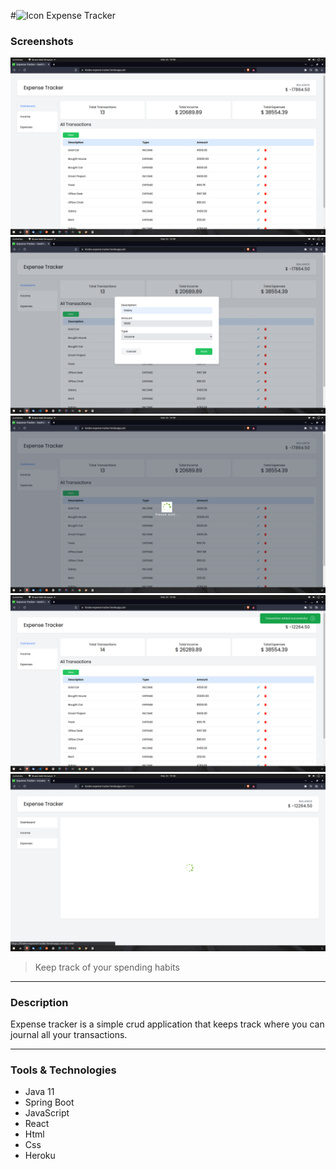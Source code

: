 #![Icon](https://raw.githubusercontent.com/ktxdev/expense-tracker/main/src/main/frontend/public/favicon.ico) Expense Tracker
### Screenshots
![Demo](https://github.com/ktxdev/expense-tracker/blob/main/docs/demo-1.png?raw=true)
![Demo](https://github.com/ktxdev/expense-tracker/blob/main/docs/demo-2.png?raw=true)
![Demo](https://github.com/ktxdev/expense-tracker/blob/main/docs/demo-3.png?raw=true)
![Demo](https://github.com/ktxdev/expense-tracker/blob/main/docs/demo-4.png?raw=true)
![Demo](https://github.com/ktxdev/expense-tracker/blob/main/docs/demo-5.png?raw=true)
> Keep track of your spending habits
---
### Description
Expense tracker is a simple crud application that keeps track where you can journal all your transactions.

---

### Tools & Technologies
- Java 11
- Spring Boot
- JavaScript
- React
- Html
- Css
- Heroku